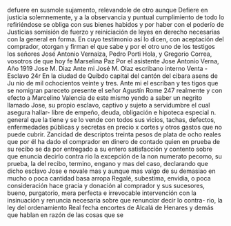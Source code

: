 defuere en susmole sujamento, relevandole de otro aunque
Defiere en justicia solemnemente, y a la observancia y puntual cumplimiento de todo lo refiriéndose se obliga con sus bienes habidos y por haber con el poderío de Justicias somisión de fuerzo y
reiniciación de leyes en derecho necesarias con la general
en forma. En cuyo testimonio así lo dicen, con aceptación del
comprador, otorgan y firman el que sabe y por el otro uno de
los testigos los señores José Antonio Vernaiza, Pedro Porti
Hola, y Gregorio Correa, vosotros de que hoy fe Marselina Paz Por el asistente Jose Antonio Verna, Año 1919 Jose M. Diaz
Ante mi José M. Olaz
escribano interno
Venta - Esclavo
24r En la ciudad de Quibdo capital del cantón del cibara asens de Ju
nio de mil ochocientos veinte y tres. Ante mi el escriban y tes
tigos que se nomigran pareceto presente el señor Agustín Rome
247
realmente y con efecto a Marcelino Valencia de este mismo
yendo a saber un negrito llamado Jose, su propio esclavo,
captivo y sujeto a servidumbre el cual asegura hallar-
libre de empeño, deuda, obligación e hipoteca especial
n. general que la tiene y se lo vende con todos sus vicios, tachas, defectos, enfermedades públicas y secretas en precio
x cortes y otros gastos que no puede cubrir.
Zancidad de descriptos treinta pesos de plata de ocho reales que por él ha dado el comprador en dinero de contado quien en prueba de su recibo se da por entregado a su entero satisfacción y contento sobre que enuncia decirlo contra
rio la excepción de la non numerato pecomo, su prueba, la del recibo, termino, engano y mas del caso, declarando que dicho esclavo Jose e novale mas y aunque mas valgo de su demasiao en mucho o poca cantidad basa arropa
Regalé, subestima, envidia, o poca consideración hace gracia y donación al comprador y sus sucesores, bueno, purgatorio, mera perfecta e irrevocable intervención con la insinuación y renuncia necesaria sobre que renunciar decir lo contra-
rio, la ley del ordenamiento Real fecha encortes de Alcalá de Henares y demás que hablan en razón de las cosas que se